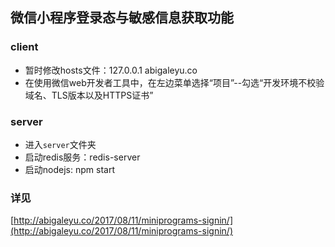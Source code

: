 ## 微信小程序登录态与敏感信息获取功能

### client

* 暂时修改hosts文件：127.0.0.1 abigaleyu.co
* 在使用微信web开发者工具中，在左边菜单选择“项目”--勾选“开发环境不校验域名、TLS版本以及HTTPS证书”

### server

* 进入`server`文件夹
* 启动redis服务：redis-server
* 启动nodejs: npm start

### 详见

[http://abigaleyu.co/2017/08/11/miniprograms-signin/](http://abigaleyu.co/2017/08/11/miniprograms-signin/)

